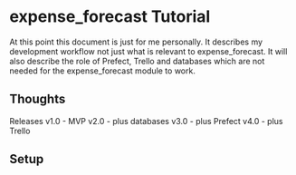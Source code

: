 # expense_forecast Tutorial

At this point this document is just for me personally. It describes my development workflow not just what is relevant to expense_forecast.
It will also describe the role of Prefect, Trello and databases which are not needed for the expense_forecast module to work.

## Thoughts

Releases
v1.0 - MVP
v2.0 - plus databases
v3.0 - plus Prefect
v4.0 - plus Trello

## Setup

